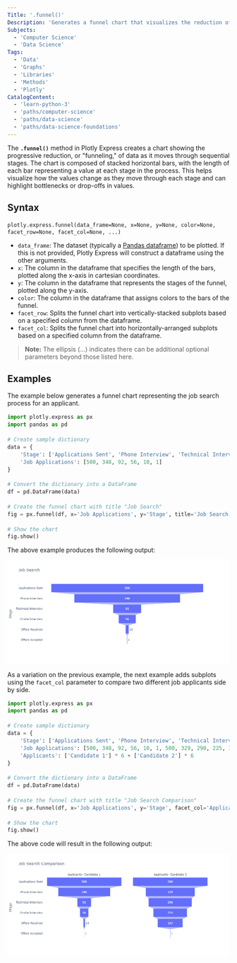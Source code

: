 ```yaml
---
Title: '.funnel()'
Description: 'Generates a funnel chart that visualizes the reduction of data in progressive stages.'
Subjects:
  - 'Computer Science'
  - 'Data Science'
Tags:
  - 'Data'
  - 'Graphs'
  - 'Libraries'
  - 'Methods'
  - 'Plotly'
CatalogContent:
  - 'learn-python-3'
  - 'paths/computer-science'
  - 'paths/data-science'
  - 'paths/data-science-foundations'
---
```


The **`.funnel()`** method in Plotly Express creates a chart showing the progressive reduction, or "funneling," of data as it moves through sequential stages. The chart is composed of stacked horizontal bars, with the length of each bar representing a value at each stage in the process. This helps visualize how the values change as they move through each stage and can highlight bottlenecks or drop-offs in values.

## Syntax

```pseudo
plotly.express.funnel(data_frame=None, x=None, y=None, color=None, facet_row=None, facet_col=None, ...)
```

- `data_frame`: The dataset (typically a [Pandas dataframe](https://www.codecademy.com/resources/docs/pandas/dataframe)) to be plotted. If this is not provided, Plotly Express will construct a dataframe using the other arguments.
- `x`: The column in the dataframe that specifies the length of the bars, plotted along the x-axis in cartesian coordinates.
- `y`: The column in the dataframe that represents the stages of the funnel, plotted along the y-axis.
- `color`: The column in the dataframe that assigns colors to the bars of the funnel.
- `facet_row`: Splits the funnel chart into vertically-stacked subplots based on a specified column from the dataframe.
- `facet_col`: Splits the funnel chart into horizontally-arranged subplots based on a specified column from the dataframe.

> **Note:** The ellipsis (...) indicates there can be additional optional parameters beyond those listed here.

## Examples

The example below generates a funnel chart representing the job search process for an applicant.

```py
import plotly.express as px
import pandas as pd

# Create sample dictionary
data = {
    'Stage': ['Applications Sent', 'Phone Interview', 'Technical Interview', 'Onsite Interview', 'Offers Received', 'Offers Accepted'],
    'Job Applications': [500, 348, 92, 56, 10, 1]
}

# Convert the dictionary into a DataFrame
df = pd.DataFrame(data)

# Create the funnel chart with title "Job Search"
fig = px.funnel(df, x='Job Applications', y='Stage', title='Job Search')

# Show the chart
fig.show()
```

The above example produces the following output:

![Funnel Chart Illustrating Job Search](https://raw.githubusercontent.com/Codecademy/docs/main/media/plotly-express-funnel-example1.png)

As a variation on the previous example, the next example adds subplots using the `facet_col` parameter to compare two different job applicants side by side.

```py
import plotly.express as px
import pandas as pd

# Create sample dictionary
data = {
    'Stage': ['Applications Sent', 'Phone Interview', 'Technical Interview', 'Onsite Interview', 'Offers Received', 'Offers Accepted'] * 2,
    'Job Applications': [500, 348, 92, 56, 10, 1, 500, 329, 290, 225, 167, 1],
    'Applicants': ['Candidate 1'] * 6 + ['Candidate 2'] * 6
}

# Convert the dictionary into a DataFrame
df = pd.DataFrame(data)

# Create the funnel chart with title "Job Search Comparison"
fig = px.funnel(df, x='Job Applications', y='Stage', facet_col='Applicants', title='Job Search Comparison')

# Show the chart
fig.show()
```

The above code will result in the following output:

![Funnel Chart Comparing Two Applicants](https://raw.githubusercontent.com/Codecademy/docs/main/media/plotly-express-funnel-example2.png)
